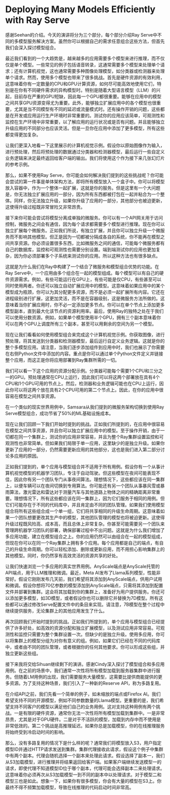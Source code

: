 # Deploying Many Models Efficiently with Ray Serve

感谢Seehan的介绍。今天的演讲将分为三个部分，每个部分介绍Ray Serve中不同的多模型服务解决方案。虽然你可以根据自己的需求任意组合这些方法，但首先我们会深入探讨模型组合。

最近我们看到的一个大趋势是，越来越多的应用需要多个模型来进行推理，而不仅仅是单个模型。一些常见的例子包括语音转录，这通常需要多个模型来处理单个请求；还有计算机视觉，这也通常需要多种图像处理模型，如分类器或检测器来处理单个请求。然而，使用多个模型也带来了很多挑战。首先是硬件资源的有效利用，这意味着你有一定数量的CPU和GPU计算资源，如何尽可能高效地使用它们，特别是在你有不同硬件需求的异构模型时。特别是随着大型语言模型（LLM）的兴起，目前存在严重的GPU短缺，因此每一个GPU都很重要。能够在应用中的模型之间共享GPU资源变得尤为重要。此外，能够独立扩展应用中的各个模型也很重要，尤其是当不同模型有不同的延迟或流量模式时。还有操作开销的问题，这些都是在开发或应用运行生产环境时非常重要的。测试你的应用应该简单，可观测性和监控在生产环境中非常重要，以了解应用的运行状况或是否有问题。并且能够独立升级应用的不同部分也应该灵活。但是一旦你在应用中添加了更多模型，所有这些都变得更加复杂。

让我们更深入地看一下这里展示的计算机视觉示例。假设你以原始图像作为输入，进行预处理，然后将预处理的数据通过分类器和检测器模型，最后运行一些自定义业务逻辑来决定最终返回给客户端的输出。我们将使用这个作为接下来几张幻灯片的参考示例。

那么，如果不使用Ray Serve，你可能会如何解决我们提到的这些挑战呢？你可能会尝试的第一件事是单体架构方法，即将所有模型放入一个盒子中。你可以将模型放入容器中，作为一个整体一起扩展，这就是你的服务。但是这里有一个大问题是，你无法独立扩展应用的一部分，因为所有东西都被打包在一起并粘合为一个整体。同样，你无法独立升级，如果你升级了应用的一部分，其他部分也被迫更新，这使得升级过程既非常冒险又非常昂贵。

接下来你可能会尝试将模型分离成单独的微服务。你可以有一个API网关用于访问控制，微服务之间会有通信，因为每个请求都需要多个模型进行推理。现在你可以独立扩展每个微服务。正如我们所说，有独立扩展，并且你可以独立升级一个微服务而不影响其他模型。但正是因为一切都被分隔成各自的系统，你不能再在模型之间共享资源。你必须设置很多东西，比如微服务之间的通信，可能每个微服务都有自己的数据库，监控和可观测性也需要分别设置。端到端测试你的应用也更加复杂，因为你必须部署多个子系统来测试你的应用。所以这种方法也有很多缺点。

这就是为什么我们在Ray中构建了一个结合了微服务和模型组合优势的功能。在Ray Serve中，一个应用由多个组合在一起的模型组成。每个模型可以有自己的硬件资源需求。例如，有些可能运行在GPU上，有些可能是仅CPU，有些甚至可以同时使用两者。你还可以独立自动扩展应用中的模型。这意味着如果应用中的某个模型成为瓶颈，你可以为其分配更多资源，而不是必须一起扩展所有内容。它还在进程级别进行扩展，这更加灵活，而不是在容器级别，这是微服务方法所做的。这意味着当你扩展应用时，你不必一定添加更多节点。你可以在单个节点上添加更多模型副本，直到最大化该节点的资源利用率。最后，使用Ray的独特之处在于我们可以使用分数资源。例如，如果单个模型使用半个GPU，拥有三个副本意味着你可以在两个GPU上调度所有三个副本，甚至可以用剩余的空间为另一个模型。

现在让我们看看如何使用模型组合来完成这个计算机视觉示例。你获取图像，进行预处理，将其发送到分类器和检测器模型，最后运行自定义业务逻辑。这就是你的整个多模型应用。请注意，当我们逐步添加组件到应用中时，我们也展示了你需要在右侧Python文件中添加的内容。重点是你可以通过单个Python文件定义并链接整个应用，而这正是你将应用部署到Ray集群所需的一切。

我们可以看一下这个应用的资源分配示例。分类器可能每个需要1个CPU和三分之一的GPU。预处理通常在CPU上运行，因此我们可以将这两个部署放在具有4个CPU和1个GPU可用的节点上。然后，检测器和业务逻辑可能也在CPU上运行，因此你可以将这两个放在具有2个CPU可用的第二个节点上。因此，在你的应用中很容易在模型之间共享资源。

在一个类似的现实世界用例中，Samsara从我们提到的微服务架构切换到使用Ray Serve模型组合，成功节省了50%的ML基础设施成本。

现在让我们回顾一下我们开始时提到的挑战。正如我们所提到的，在应用中很容易在模型之间共享资源，并且你可以独立扩展应用中的模型。至于操作开销，由于一切都在同一个集群上，测试你的应用非常容易，并且为整个Ray集群设置监控和可观测性也非常简单。但如果我们局限于单一应用，这里缺少的是独立升级。如果你更新了应用的一部分，仍然需要更新应用的其他部分，这也是我们进入第二部分讨论多应用的原因。

正如我们提到的，单个应用与模型组合并不适用于所有用例。假设你有一个从事计算机视觉模型的机器学习团队，专注于自动驾驶。但这些模型在夜间可能表现不佳，因此你有另一个团队专门从事夜间算法。理想情况下，这些都应该在同一集群上，以便车辆可以在夜间切换到专用算法。你可能还有另一个团队从事暴风雪或暴雨算法，激光雷达和雷达对于测量汽车与其他道路上物体之间的精确距离非常重要。理想情况下，所有这些都应该在同一集群上，因为它们服务于相同的用例。但它们可能存在于不同的代码库中，并且肯定由不同的团队管理。如果我们使用模型组合将所有这些组合成一个单一组，它们将共享相同的升级生命周期。这意味着如果一个团队想要更改其生产中的模型，其他团队管理的模型也将被迫更新。这使得升级过程既风险高、成本高，而且总体上非常复杂。你甚至可能需要另一个团队来管理跨机器学习团队的部署，确保部署过程中不出问题。这就是为什么我们增加了多应用功能，建立在模型组合之上。你的应用仍然可以由组合在一起的模型组成，但现在你可以在同一个Ray集群上拥有多个应用。每个应用都是自己的端点，有自己的升级生命周期。你可以轻松添加、删除或更新应用，而不用担心影响集群上的其他模型。同时，你仍然享有高效灵活的资源共享的好处。

让我们快速浏览一个多应用的真实世界用例。AnyScale端点是AnyScale托管的API端点，用于LLM推理和微调。最近，Meta AI发布了Llama系列模型，性能非常好。假设它刚刚发布几天前，我们希望将其添加到AnyScale端点，供用户试用和微调。假设你想将70亿参数的模型添加到AnyScale端点，只需将其添加到配置文件并部署到集群。这会将其加载到你的集群上，准备好为用户提供服务。你还可以添加更多模型，如3D模型，或者假设你也可以删除它并替换为7D模型。所有这些都可以通过修改Serve配置文件中的条目来实现。请注意，7B模型在整个过程中继续提供服务，无论集群上的其他应用发生了什么。

再次回顾我们开始时提到的挑战。正如我们所提到的，单个应用与模型组合已经提供了许多好处，如高效的资源分配和独立扩展模型，以及测试应用非常容易。可观测性和监控只需要为整个集群设置一次。但缺少的是独立升级。使用多应用，你可以将集群上的模型分组为对你有意义的组。例如，如果它们已经在不同的代码库中，或者由不同的团队管理，或者根据你的任何其他要求。你可以形成这些组，并独立更新这些组。

接下来我将交给Sihuan继续剩下的演讲。感谢Cindy深入探讨了模型组合和多应用用例。在之前的场景中，我们通常一次性将所有模型加载到服务器集群中进行服务。但随着LM用例的出现，我们需要服务大量模型，这需要比提供商能提供的更多资源。为了支持这种场景，我们引入了一种新的Reserve API，称为多路复用。

在介绍API之前，我们先看一个简单的例子，如未缩放的端点或Firefox AI。我们希望支持不同的开源模型，例如不同参数数量的Llama模型。更重要的是，我们希望支持不同客户的模型以满足他们自己的业务用例。这对支持这种用例有两个挑战。一是有限的硬件资源，通常你无法一次性将所有模型加载到集群中。一是非常昂贵，尤其是对于GPU硬件。二是对于不活跃的模型，加载到内存中而不使用是非常低效的。第二个挑战是高推理延迟。如果你总是加载模型，你的在线推理服务将始终受到冷启动时间的影响。

那么，没有多路复用的情况下是什么样的呢？通常我们将模型放入S3，用户指定模型ID并通过HTTP请求发送到集群。集群代理接收此请求，假设这个例子中集群中有两个副本。代理会随机选择一个副本来处理此请求。假设选择了副本一，我们从S3加载模型，进行推理并将结果返回给客户端。如果客户端继续发送模型一的请求，即使代理不知道模型ID位于哪个副本，代理可能会选择副本二来处理请求。这意味着你必须再次从S3加载模型一到不同的副本中以处理请求。对于模型二和模型三也是如此。想象一下，如果你有很多模型，你会有大量的模型在S3上。你最终不得不频繁加载模型，导致在线推理的代码启动时间非常高。